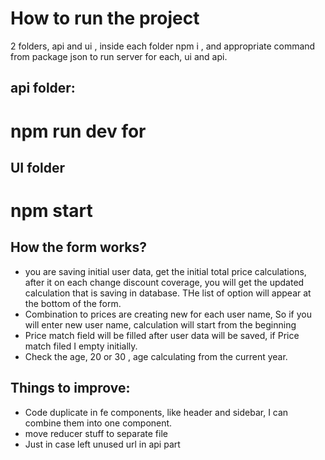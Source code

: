 # How  to run the project
2 folders,  api and ui , 
inside each folder npm i , 
and appropriate command from package json to run server for each,  ui and api.
## api folder:
# npm run dev for  
## UI folder 
# npm start

## How the form works?
- you are saving initial user data, get the initial total price calculations, after it on each change discount coverage, you will get the updated  calculation that is  saving in database. THe list of option will appear at the bottom of the form.
- Combination to prices are creating new for each user name, So if you will enter  new user name, calculation will start from the beginning
- Price match field will be filled after user data will be saved,  if Price match filed I empty initially.
- Check the age, 20 or 30 , age calculating from the current year.
## Things to improve: 
- Code duplicate in fe components, like header and sidebar, I can combine them into one component.
- move reducer stuff to separate file 
- Just in case left unused url in api part 